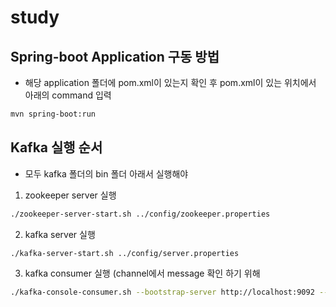 # study

## Spring-boot Application 구동 방법 

- 해당 application 폴더에 pom.xml이 있는지 확인 후 pom.xml이 있는 위치에서 아래의 command 입력 

```bash
mvn spring-boot:run 
```

## Kafka 실행 순서 

- 모두 kafka 폴더의 bin 폴더 아래서 실행해야 

1. zookeeper server 실행 
```bash
./zookeeper-server-start.sh ../config/zookeeper.properties
```

2. kafka server 실행 
```bash
./kafka-server-start.sh ../config/server.properties
```

3. kafka consumer 실행 (channel에서 message 확인 하기 위해 
```bash
./kafka-console-consumer.sh --bootstrap-server http://localhost:9092 --topic [TOPIC NAME]
```


